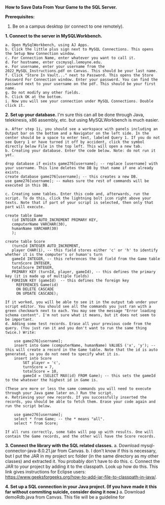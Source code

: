 **How to Save Data From Your Game to the SQL Server.**

**Prerequisites:**
  1. Be on a campus desktop (or connect to one remotely).

**1. Connect to the server in MySQLWorkbench.**

    a. Open MySqlWorkbench, using AJ Apps.  
    b. Click the little plus sign next to MySQL Connections. This opens the Setup New Connection window.  
    c. For Connection Name, enter whatever you want to call it.  
    d. For hostname, enter cscmysql.lemoyne.edu.  
    e. For username, enter your username from the 2022_MySQL_Instructions.pdf on Canvas. This should be your last name.  
    f. Click "Store In Vault..." next to Password. This opens the Store Password For Connection window. Enter your password. You can find the password next to your username on the pdf. This should be your first name.  
    g. Do not modify any other fields.   
    h. Click OK at the bottom.  
    i. Now you will see your connection under MySQL Connections. Double click it.
  
**2. Set up your database.**
I'm sure this can all be done through Java, telekinesis, x86 assembly, etc. but using MySQLWorkbench is much easier.

    a. After step 1i, you should see a workspace with panels including an Output bar on the bottom and a Navigator on the left side. In the center should be a space to enter text, labeled Query 1. If you do not see Query 1 or have turned it off by accident, click the symbol directly below File in the top left. This will open a new tab.
    b. Creating your database. Enter the code below. Note: do not run it yet.
  ```
  drop database if exists game276[username]; -- replace [username] with your username. This line deletes the DB by that name if one already exists.
  create database game276[username]; -- this creates a new DB.
  use game276[username]; -- makes sure the rest of commands will be executed in this DB.
  ```  
    c. Creating some tables. Enter this code and, afterwards, run the script. To do this, click the lightning bolt icon right above your texts. Note that if part of your script is selected, then only that part will execute.
 ```
 create table Game
    (id INTEGER AUTO_INCREMENT PRIMARY KEY,
    computerName VARCHAR(30),
    humanName VARCHAR(30)
    );
    
 create table Score
    (turnId INTEGER AUTO_INCREMENT,
    player CHAR(1), -- this field stores either 'c' or 'h' to identify whether it is the computer's or human's turn
    gameId INTEGER, -- this references the id field from the Game table
    turnScore INTEGER,
    totalScore INTEGER,
    PRIMARY KEY (turnId, player, gameId), -- this defines the primary key (it is made up of multiple fields)
    FOREIGN KEY (gameId)  -- this defines the foreign key 
      REFERENCES Game(id)
      ON DELETE CASCADE
      ON UPDATE CASCADE);
 
``` 
    If it worked, you will be able to see it in the output tab under your script editor. You should see all the commands you just ran with a green checkmark next to each. You may see the message "Error loading schema content". I'm not sure what it means, but it does not seem to be important. 
    d. Adding some test records. Erase all your previous code from the query. (You just ran it and you don't want to run the same thing twice.) Write:
```
    use game276[username];
    insert into Game (computerName, humanName) VALUES ('x', 'y'); -- this will create a record in the Game table. Note that the id is auto generated, so you do not need to specify what it is.
    insert into Score 
        SET player = 'c', 
        turnScore = 7,
        totalScore = 10,
        gameId = (SELECT MAX(id) FROM Game); -- this sets the gameId to the whatever the highest id in Game is.
```
    (These are more or less the same commands you will need to execute through your Java game later on.) Run the script.
    e. Retrieving your new records. If you successfully inserted the records, you should be able to fetch them. Erase your code again and run the script below.
```
    use game276[username];
    select * from Game; -- the * means "all".
    select * from Score;
``` 
    If all runs correctly, some tabs will pop up with results. One will contain the Game records, and the other will have the Score records.
    
**3. Connect the library with the SQL related classes.** 
    a. Download mysql-connector-java-8.0.21.jar from Canvas.
    b. I don't know if this is necessary, but I put the JAR in my project src folder (in the same directory as my other classes) and extracted it. You probably don't have to do this.
c. Connect the JAR to your project by adding it to the classpath. Look up how do this. This link gives instructions for Eclipse users: https://www.geeksforgeeks.org/how-to-add-jar-file-to-classpath-in-java/. 

**4. Set up a SQL connection in your Java project. (If you have made it this far without commiting suicide, consider doing it now.)**
    a. Download demoRdb.java from Canvas. This file will be a guideline for 




